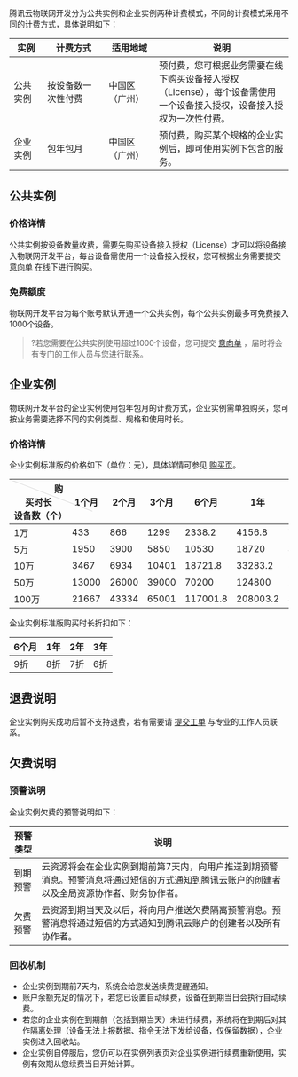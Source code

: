 腾讯云物联网开发分为公共实例和企业实例两种计费模式，不同的计费模式采用不同的计费方式，具体说明如下：

<table>
<thead>
<tr>
<th style="
    width: 12%;
">实例</th>
<th style="
    width: 22%;
">计费方式</th>
<th style="
    width: 18%;
">适用地域</th>
<th style="
    width: 48%;
">说明</th>
</tr>
</thead>
<tbody><tr>
<td>公共实例</td>
<td>按设备数一次性付费</td>
<td>中国区（广州）</td>
<td>预付费，您可根据业务需要在线下购买设备接入授权（License），每个设备需使用一个设备接入授权，设备接入授权为一次性付费。</td>
</tr>
<tr>
<td>企业实例</td>
<td>包年包月</td>
<td>中国区（广州）</td>
<td>预付费，购买某个规格的企业实例后，即可使用实例下包含的服务。</td>
</tr>
</tbody></table>



## 公共实例
### 价格详情
公共实例按设备数量收费，需要先购买设备接入授权（License）才可以将设备接入物联网开发平台，每台设备需使用一个设备接入授权，您可根据业务需要提交 [意向单](https://cloud.tencent.com/apply/p/unl6kb95a8t) 在线下进行购买。

### 免费额度

物联网开发平台为每个账号默认开通一个公共实例，每个公共实例最多可免费接入1000个设备。
>?若您需要在公共实例使用超过1000个设备，您可提交 [意向单](https://cloud.tencent.com/apply/p/unl6kb95a8t) ，届时将会有专门的工作人员与您进行联系。


## 企业实例

物联网开发平台的企业实例使用包年包月的计费方式，企业实例需单独购买，您可按业务需要选择不同的实例类型、规格和使用时长。

### 价格详情

企业实例标准版的价格如下（单位：元），具体详情可参见 [购买页](https://buy.cloud.tencent.com/iotexplorer)。

<table>
<thead>
<tr>
<th style ="width:95px;height:45px;position:relative;font-weight:700;" valign="top"><div style="position:absolute;width:1px;height:160px;top:0;left:0;background-color: #d9d9d9;transform:rotate(-69deg);transform-origin:top;"></div>&nbsp;&nbsp;&nbsp;&nbsp;&nbsp;&nbsp;&nbsp;&nbsp;&nbsp;&nbsp;&nbsp;&nbsp;&nbsp;&nbsp;&nbsp;&nbsp;&nbsp;购买时长<br>设备数（个）</th>

<th>1个月</th>
<th>2个月</th>
<th>3个月</th>
<th>6个月</th>
<th>1年</th>
<th>2年</th>
<th>3年</th>
</tr>
</thead>
<tbody><tr>
<td>1万</td>
<td>433</td>
<td>866</td>
<td>1299</td>
<td>2338.2</td>
<td>4156.8</td>
<td>7274.4</td>
<td>9352.8</td>
</tr>
<tr>
<td>5万</td>
<td>1950</td>
<td>3900</td>
<td>5850</td>
<td>10530</td>
<td>18720</td>
<td>32760</td>
<td>42120</td>
</tr>
<tr>
<td>10万</td>
<td>3467</td>
<td>6934</td>
<td>10401</td>
<td>18721.8</td>
<td>33283.2</td>
<td>58245.6</td>
<td>74887.2</td>
</tr>
<tr>
<td>50万</td>
<td>13000</td>
<td>26000</td>
<td>39000</td>
<td>70200</td>
<td>124800</td>
<td>218400</td>
<td>280800</td>
</tr>
<tr>
<td>100万</td>
<td>21667</td>
<td>43334</td>
<td>65001</td>
<td>117001.8</td>
<td>208003.2</td>
<td>364005.6</td>
<td>468007.2</td>
</tr>
</tbody></table>

企业实例标准版购买时长折扣如下：

| 6个月 | 1年 | 2年 | 3年 |
| ----- | ------ | ------ | ------ |
| 9折   | 8折    | 7折    | 6折    |


## 退费说明
企业实例购买成功后暂不支持退费，若有需要请 [提交工单](https://console.cloud.tencent.com/workorder/category) 与专业的工作人员联系。

## 欠费说明
### 预警说明
企业实例欠费的预警说明如下：

| 预警类型 | 说明                                                         |
| -------- | ------------------------------------------------------------ |
| 到期预警 | 云资源将会在企业实例到期前第7天内，向用户推送到期预警消息。预警消息将通过短信的方式通知到腾讯云账户的创建者以及全局资源协作者、财务协作者。 |
| 欠费预警 | 云资源到期当天及以后，将向用户推送欠费隔离预警消息。预警消息将通过短信的方式通知到腾讯云账户的创建者以及所有协作者。 |

### 回收机制

- 企业实例到期前7天内，系统会给您发送续费提醒通知。
- 账户余额充足的情况下，若您已设置自动续费，设备在到期当日会执行自动续费。
- 若您的企业实例在到期前（包括到期当天）未进行续费，系统将在到期后对其作隔离处理（设备无法上报数据、指令无法下发给设备，仅保留数据），企业实例进入回收站。
- 企业实例自停服后，您仍可以在实例列表页对企业实例进行续费重新使用，实例有效期从您续费当日开始计算。


